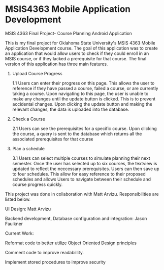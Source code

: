 # MSIS4363 Mobile Application Development
MSIS 4363 Final Project- Course Planning Android Application

This is my final project for Oklahoma State University's MSIS 4363 Mobile Application Development course. The goal of this application was to create an application that would allow users to check if they could enroll in an MSIS course, or if they lacked a prerequisite for that course. The final version of this application has three main features. 

1. Upload Course Progress

    1.1 Users can enter their progress on this page. This allows the user to reference if they have passed a course, failed a course, or are currently taking a course. Upon navigating to this page, the user is unable to make any changes until the update button is clicked. This is to prevent accidental changes. Upon clicking the update button and making the relevant changes, the data is uploaded into the database.
    
2. Check a Course

    2.1 Users can see the prerequisites for a specific course. Upon clicking the course, a query is sent to the database which returns all the associated prerequisites for that course   
    
3. Plan a schedule

    3.1 Users can select multiple courses to simulate planning their next semester. Once the user has selected up to six courses, the textview is updated to reflect the neccessary prerequisites. Users can then save up to four schedules. This allow for easy reference to their proposed schedules and allows Users to navigate between their schedule and course progress quickly.
    
 This project was done in collaboration with Matt Arvizu. Responsibilities are listed below.
 
 UI Design: Matt Arvizu
 
 Backend development, Database configuration and integration: Jason Faulkner
 
 Current Work:
 
 Reformat code to better utilize Object Oriented Design principles
 
 Comment code to improve readabillity.
 
 Implement stored procedures to improve security
 
 
 
